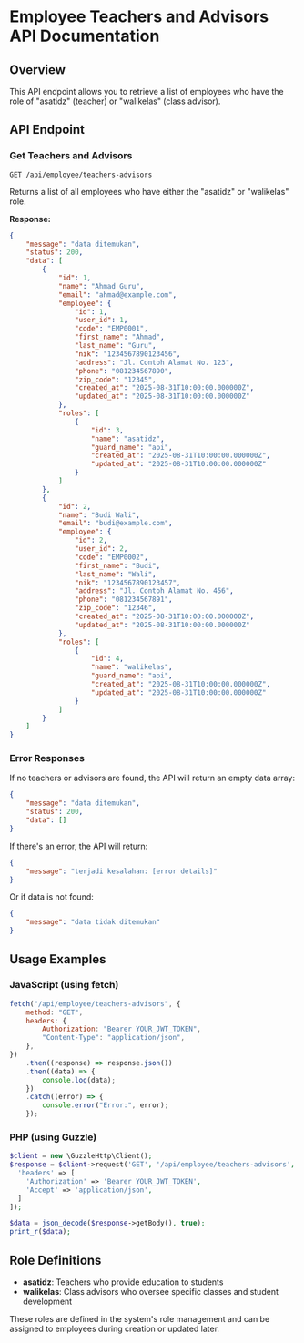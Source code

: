 # Employee Teachers and Advisors API Documentation

## Overview

This API endpoint allows you to retrieve a list of employees who have the role of "asatidz" (teacher) or "walikelas" (class advisor).

## API Endpoint

### Get Teachers and Advisors

```
GET /api/employee/teachers-advisors
```

Returns a list of all employees who have either the "asatidz" or "walikelas" role.

**Response:**

```json
{
    "message": "data ditemukan",
    "status": 200,
    "data": [
        {
            "id": 1,
            "name": "Ahmad Guru",
            "email": "ahmad@example.com",
            "employee": {
                "id": 1,
                "user_id": 1,
                "code": "EMP0001",
                "first_name": "Ahmad",
                "last_name": "Guru",
                "nik": "1234567890123456",
                "address": "Jl. Contoh Alamat No. 123",
                "phone": "081234567890",
                "zip_code": "12345",
                "created_at": "2025-08-31T10:00:00.000000Z",
                "updated_at": "2025-08-31T10:00:00.000000Z"
            },
            "roles": [
                {
                    "id": 3,
                    "name": "asatidz",
                    "guard_name": "api",
                    "created_at": "2025-08-31T10:00:00.000000Z",
                    "updated_at": "2025-08-31T10:00:00.000000Z"
                }
            ]
        },
        {
            "id": 2,
            "name": "Budi Wali",
            "email": "budi@example.com",
            "employee": {
                "id": 2,
                "user_id": 2,
                "code": "EMP0002",
                "first_name": "Budi",
                "last_name": "Wali",
                "nik": "1234567890123457",
                "address": "Jl. Contoh Alamat No. 456",
                "phone": "081234567891",
                "zip_code": "12346",
                "created_at": "2025-08-31T10:00:00.000000Z",
                "updated_at": "2025-08-31T10:00:00.000000Z"
            },
            "roles": [
                {
                    "id": 4,
                    "name": "walikelas",
                    "guard_name": "api",
                    "created_at": "2025-08-31T10:00:00.000000Z",
                    "updated_at": "2025-08-31T10:00:00.000000Z"
                }
            ]
        }
    ]
}
```

### Error Responses

If no teachers or advisors are found, the API will return an empty data array:

```json
{
    "message": "data ditemukan",
    "status": 200,
    "data": []
}
```

If there's an error, the API will return:

```json
{
    "message": "terjadi kesalahan: [error details]"
}
```

Or if data is not found:

```json
{
    "message": "data tidak ditemukan"
}
```

## Usage Examples

### JavaScript (using fetch)

```javascript
fetch("/api/employee/teachers-advisors", {
    method: "GET",
    headers: {
        Authorization: "Bearer YOUR_JWT_TOKEN",
        "Content-Type": "application/json",
    },
})
    .then((response) => response.json())
    .then((data) => {
        console.log(data);
    })
    .catch((error) => {
        console.error("Error:", error);
    });
```

### PHP (using Guzzle)

```php
$client = new \GuzzleHttp\Client();
$response = $client->request('GET', '/api/employee/teachers-advisors', [
  'headers' => [
    'Authorization' => 'Bearer YOUR_JWT_TOKEN',
    'Accept' => 'application/json',
  ]
]);

$data = json_decode($response->getBody(), true);
print_r($data);
```

## Role Definitions

-   **asatidz**: Teachers who provide education to students
-   **walikelas**: Class advisors who oversee specific classes and student development

These roles are defined in the system's role management and can be assigned to employees during creation or updated later.
